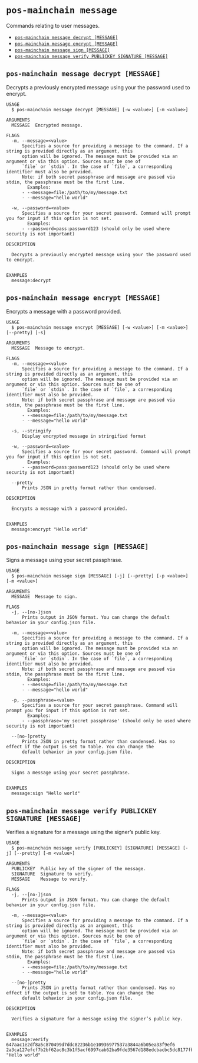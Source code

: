 # `pos-mainchain message`

Commands relating to user messages.

- [`pos-mainchain message decrypt [MESSAGE]`](#pos-mainchain-message-decrypt-message)
- [`pos-mainchain message encrypt [MESSAGE]`](#pos-mainchain-message-encrypt-message)
- [`pos-mainchain message sign [MESSAGE]`](#pos-mainchain-message-sign-message)
- [`pos-mainchain message verify PUBLICKEY SIGNATURE [MESSAGE]`](#pos-mainchain-message-verify-publickey-signature-message)

## `pos-mainchain message decrypt [MESSAGE]`

Decrypts a previously encrypted message using your the password used to encrypt.

```
USAGE
  $ pos-mainchain message decrypt [MESSAGE] [-w <value>] [-m <value>]

ARGUMENTS
  MESSAGE  Encrypted message.

FLAGS
  -m, --message=<value>
      Specifies a source for providing a message to the command. If a string is provided directly as an argument, this
      option will be ignored. The message must be provided via an argument or via this option. Sources must be one of
      `file` or `stdin`. In the case of `file`, a corresponding identifier must also be provided.
      Note: if both secret passphrase and message are passed via stdin, the passphrase must be the first line.
      	Examples:
      - --message=file:/path/to/my/message.txt
      - --message="hello world"

  -w, --password=<value>
      Specifies a source for your secret password. Command will prompt you for input if this option is not set.
      	Examples:
      - --password=pass:password123 (should only be used where security is not important)

DESCRIPTION

  Decrypts a previously encrypted message using your the password used to encrypt.


EXAMPLES
  message:decrypt
```

## `pos-mainchain message encrypt [MESSAGE]`

Encrypts a message with a password provided.

```
USAGE
  $ pos-mainchain message encrypt [MESSAGE] [-w <value>] [-m <value>] [--pretty] [-s]

ARGUMENTS
  MESSAGE  Message to encrypt.

FLAGS
  -m, --message=<value>
      Specifies a source for providing a message to the command. If a string is provided directly as an argument, this
      option will be ignored. The message must be provided via an argument or via this option. Sources must be one of
      `file` or `stdin`. In the case of `file`, a corresponding identifier must also be provided.
      Note: if both secret passphrase and message are passed via stdin, the passphrase must be the first line.
      	Examples:
      - --message=file:/path/to/my/message.txt
      - --message="hello world"

  -s, --stringify
      Display encrypted message in stringified format

  -w, --password=<value>
      Specifies a source for your secret password. Command will prompt you for input if this option is not set.
      	Examples:
      - --password=pass:password123 (should only be used where security is not important)

  --pretty
      Prints JSON in pretty format rather than condensed.

DESCRIPTION

  Encrypts a message with a password provided.


EXAMPLES
  message:encrypt "Hello world"
```

## `pos-mainchain message sign [MESSAGE]`

Signs a message using your secret passphrase.

```
USAGE
  $ pos-mainchain message sign [MESSAGE] [-j] [--pretty] [-p <value>] [-m <value>]

ARGUMENTS
  MESSAGE  Message to sign.

FLAGS
  -j, --[no-]json
      Prints output in JSON format. You can change the default behavior in your config.json file.

  -m, --message=<value>
      Specifies a source for providing a message to the command. If a string is provided directly as an argument, this
      option will be ignored. The message must be provided via an argument or via this option. Sources must be one of
      `file` or `stdin`. In the case of `file`, a corresponding identifier must also be provided.
      Note: if both secret passphrase and message are passed via stdin, the passphrase must be the first line.
      	Examples:
      - --message=file:/path/to/my/message.txt
      - --message="hello world"

  -p, --passphrase=<value>
      Specifies a source for your secret passphrase. Command will prompt you for input if this option is not set.
      	Examples:
      - --passphrase='my secret passphrase' (should only be used where security is not important)

  --[no-]pretty
      Prints JSON in pretty format rather than condensed. Has no effect if the output is set to table. You can change the
      default behavior in your config.json file.

DESCRIPTION

  Signs a message using your secret passphrase.


EXAMPLES
  message:sign "Hello world"
```

## `pos-mainchain message verify PUBLICKEY SIGNATURE [MESSAGE]`

Verifies a signature for a message using the signer’s public key.

```
USAGE
  $ pos-mainchain message verify [PUBLICKEY] [SIGNATURE] [MESSAGE] [-j] [--pretty] [-m <value>]

ARGUMENTS
  PUBLICKEY  Public key of the signer of the message.
  SIGNATURE  Signature to verify.
  MESSAGE    Message to verify.

FLAGS
  -j, --[no-]json
      Prints output in JSON format. You can change the default behavior in your config.json file.

  -m, --message=<value>
      Specifies a source for providing a message to the command. If a string is provided directly as an argument, this
      option will be ignored. The message must be provided via an argument or via this option. Sources must be one of
      `file` or `stdin`. In the case of `file`, a corresponding identifier must also be provided.
      Note: if both secret passphrase and message are passed via stdin, the passphrase must be the first line.
      	Examples:
      - --message=file:/path/to/my/message.txt
      - --message="hello world"

  --[no-]pretty
      Prints JSON in pretty format rather than condensed. Has no effect if the output is set to table. You can change the
      default behavior in your config.json file.

DESCRIPTION

  Verifies a signature for a message using the signer’s public key.


EXAMPLES
  message:verify 647aac1e2df8a5c870499d7ddc82236b1e10936977537a3844a6b05ea33f9ef6 2a3ca127efcf7b2bf62ac8c3b1f5acf6997cab62ba9fde3567d188edcbacbc5dc8177fb88d03a8691ce03348f569b121bca9e7a3c43bf5c056382f35ff843c09 "Hello world"
```
